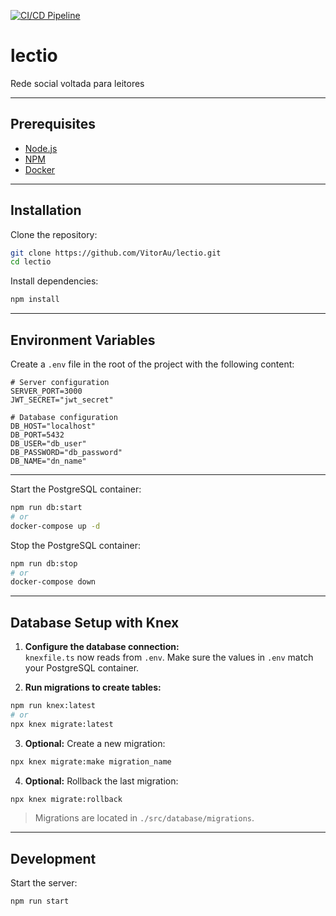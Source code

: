 [![CI/CD Pipeline](https://github.com/VitorAu/lectio/actions/workflows/main.yml/badge.svg)](https://github.com/VitorAu/lectio/actions/workflows/main.yml)

# lectio

Rede social voltada para leitores

---

## Prerequisites

- [Node.js](https://nodejs.org/)
- [NPM](https://www.npmjs.com/)
- [Docker](https://www.docker.com/)

---

## Installation

Clone the repository:

```bash
git clone https://github.com/VitorAu/lectio.git
cd lectio
```

Install dependencies:

```bash
npm install
```

---

## Environment Variables

Create a `.env` file in the root of the project with the following content:

```env
# Server configuration
SERVER_PORT=3000
JWT_SECRET="jwt_secret"

# Database configuration
DB_HOST="localhost"
DB_PORT=5432
DB_USER="db_user"
DB_PASSWORD="db_password"
DB_NAME="dn_name"
```

---

Start the PostgreSQL container:

```bash
npm run db:start
# or
docker-compose up -d
```

Stop the PostgreSQL container:

```bash
npm run db:stop
# or
docker-compose down
```

---

## Database Setup with Knex

1. **Configure the database connection:**\
   `knexfile.ts` now reads from `.env`. Make sure the values in `.env` match your PostgreSQL container.

2. **Run migrations to create tables:**

```bash
npm run knex:latest
# or
npx knex migrate:latest
```

3. **Optional:** Create a new migration:

```bash
npx knex migrate:make migration_name
```

4. **Optional:** Rollback the last migration:

```bash
npx knex migrate:rollback
```

> Migrations are located in `./src/database/migrations`.

---

## Development

Start the server:

```bash
npm run start
```
